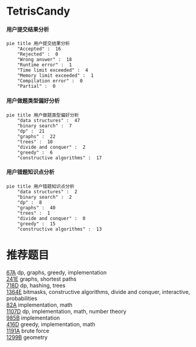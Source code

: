 # TetrisCandy

<!-- tabs:start -->



#### **用户提交结果分析**

```mermaid
pie title 用户提交结果分析
    "Accepted" :  16
    "Rejected" :  0
    "Wrong answer" :  18
    "Runtime error" :  1
    "Time limit exceeded" :  4
    "Memory limit exceeded" :  1
    "Compilation error" :  0
    "Partial" :  0
```

#### **用户做题类型偏好分析**

```mermaid
pie title 用户做题类型偏好分析
    "data structures" :  47
    "binary search" :  7
    "dp" :  21
    "graphs" :  22
    "trees" :  10
    "divide and conquer" :  2
    "greedy" :  6
    "constructive algorithms" :  17
```
#### **用户错题知识点分析**

```mermaid
pie title 用户错题知识点分析
    "data structures" :  2
    "binary search" :  2
    "dp" :  8
    "graphs" :  40
    "trees" :  1
    "divide and conquer" :  0
    "greedy" :  15
    "constructive algorithms" :  13
```



<!-- tabs:end -->
# 推荐题目
[67A](https://codeforces.com/contest/67/problem/A)		dp,
                        graphs,
                        greedy,
                        implementation		  
[241E](https://codeforces.com/contest/241/problem/E)		graphs,
                        shortest paths		  
[718D](https://codeforces.com/contest/718/problem/D)		dp,
                        hashing,
                        trees		  
[1364E](https://codeforces.com/contest/1364/problem/E)		bitmasks,
                        constructive algorithms,
                        divide and conquer,
                        interactive,
                        probabilities		  
[82A](https://codeforces.com/contest/82/problem/A)		implementation,
                        math		  
[1107D](https://codeforces.com/contest/1107/problem/D)		dp,
                        implementation,
                        math,
                        number theory		  
[985B](https://codeforces.com/contest/985/problem/B)		implementation		  
[416D](https://codeforces.com/contest/416/problem/D)		greedy,
                        implementation,
                        math		  
[1191A](https://codeforces.com/contest/1191/problem/A)		brute force		  
[1299B](https://codeforces.com/contest/1299/problem/B)		geometry		  
